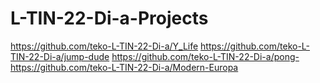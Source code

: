 # L-TIN-22-Di-a-Projects
https://github.com/teko-L-TIN-22-Di-a/Y_Life
https://github.com/teko-L-TIN-22-Di-a/jump-dude
https://github.com/teko-L-TIN-22-Di-a/pong-
https://github.com/teko-L-TIN-22-Di-a/Modern-Europa
